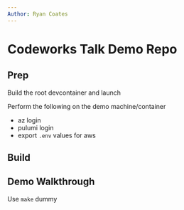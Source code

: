 ```yaml
---
Author: Ryan Coates
---
```


# Codeworks Talk Demo Repo

## Prep

Build the root devcontainer and launch

Perform the following on the demo machine/container

* az login
* pulumi login
* export `.env` values for aws


## Build

## Demo Walkthrough

Use `make` dummy

